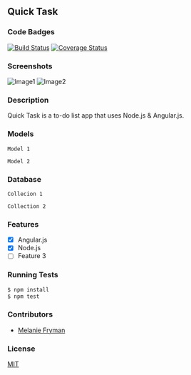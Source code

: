 ## Quick Task
### Code Badges
[![Build Status](https://travis-ci.org/mlfryman/quick-task.svg)](https://travis-ci.org/mlfryman/quick-task)
[![Coverage Status](https://coveralls.io/repos/mlfryman/quick-task/badge.png)](https://coveralls.io/r/mlfryman/quick-task)

### Screenshots
![Image1](https://raw.githubusercontent.com/nss-cohort-2014-06-07/express-template/master/docs/screenshots/one.jpg)
![Image2](https://raw.githubusercontent.com/nss-cohort-2014-06-07/express-template/master/docs/screenshots/two.jpg)

### Description
Quick Task is a to-do list app that uses Node.js & Angular.js.

### Models
```
Model 1
```

```
Model 2
```

### Database
```
Collecion 1
```

```
Collection 2
```

### Features
- [x] Angular.js
- [x] Node.js
- [ ] Feature 3

### Running Tests
```bash
$ npm install
$ npm test
```

### Contributors
- [Melanie Fryman](https://github.com/mlfryman)

### License
[MIT](LICENSE)


